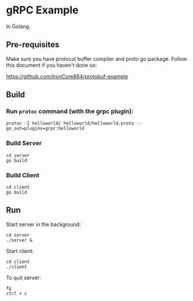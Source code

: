 # gRPC Example

In Golang.

## Pre-requisites

Make sure you have protocol buffer compiler and proto go package. Follow this document if you haven't done so:

https://github.com/IronCore864/protobuf-example

## Build

### Run `protoc` command (with the grpc plugin):

```
protoc -I helloworld/ helloworld/helloworld.proto --go_out=plugins=grpc:helloworld
```

### Build Server

```
cd server
go build
```

### Build Client

```
cd client
go build
```

## Run

Start server in the background:

```
cd server
./server &
```

Start client:

```
cd client
./client
```

To quit server:

```
fg
ctrl + c
```
